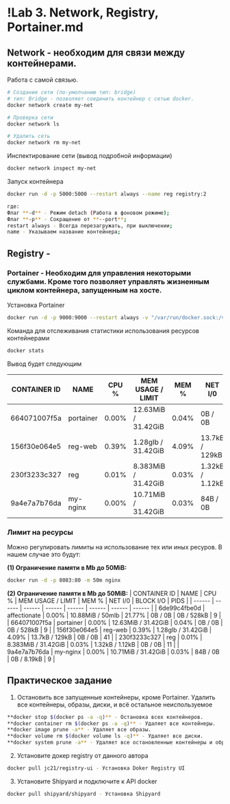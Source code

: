 # !Lab 3. Network, Registry, Portainer.md

## Network - необходим для связи между контейнерами.

Работа с самой связью.
```sh
# Создание сети (по-умолчанию тип: bridge)
# тип: Bridge - позволяет соединить контейнер с сетью docker.
docker network create my-net

# Проверка сети
docker network ls

# Удалить сеть
docker network rm my-net
```

Инспектирование сети (вывод подробной информации)
```sh
docker network inspect my-net
```

Запуск контейнера
```sh
docker run -d -p 5000:5000 --restart always --name reg registry:2

где:
Флаг **-d** - Режим detach (Работа в фоновом режиме);
Флаг **-p** - Сокращение от **--port**;
restart always - Всегда перезагружать, при выключении;
name - Указываем название контейнера;
```


## Registry - 

### Portainer - Необходим для управления некоторыми службами. Кроме того позволяет управлять жизненным циклом контейнера, запущенным на хосте.

Установка Portainer
```sh
docker run -d -p 9000:9000 --restart always -v "/var/run/docker.sock:/var/run/docker.sock" --name portainer portainer/portainer-ce
```

Команда для отслеживания статистики использования ресурсов контейнерами
```sh
docker stats
```
Вывод будет следующим

| CONTAINER ID | NAME | CPU % | MEM USAGE / LIMIT | MEM % | NET I/0 | BLOCK I/O | PIDS |
| ------ | ------ | ------ | ------ | ------ | ------ | ------ | ------ |
| 664071007f5a | portainer | 0.00% | 12.63MiB / 31.42GiB | 0.04% | 0B / 0B | 0B / 528kB | 9 |
| 156f30e064e5 | reg-web | 0.39% | 1.28gIb / 31.42GiB | 4.09% | 13.7kB / 129kB | 0B / 0B | 41 |
| 230f3233c327 | reg | 0.01% | 8.383MiB / 31.42GiB | 0.03% | 1.32kB / 1.12kB | 0B / 0B | 9 |
| 9a4e7a7b76da | my-nginx | 0.00% | 10.71MiB / 31.42GiB | 0.03% | 84B / 0B | 0B / 8.19kB | 9 |


### Лимит на ресурсы
Можно регулировать лимиты на использование тех или иных ресуров. В нашем случае это будут:

**(1) Ограничение памяти в Mb до 50MiB:**
```sh
docker run -d -p 8083:80 -m 50m nginx
```
**(2) Ограничение памяти в Mb до 50MiB:**
| CONTAINER ID | NAME | CPU % | MEM USAGE / LIMIT | MEM % | NET I/0 | BLOCK I/O | PIDS |
| ------ | ------ | ------ | ------ | ------ | ------ | ------ | ------ |
| 6de99c4fbe0d | affectionate | 0.00% | 10.88MiB / 50mIb | 21.77% | 0B / 0B | 0B / 528kB | 9 |
| 664071007f5a | portainer | 0.00% | 12.63MiB / 31.42GiB | 0.04% | 0B / 0B | 0B / 528kB | 9 |
| 156f30e064e5 | reg-web | 0.39% | 1.28gIb / 31.42GiB | 4.09% | 13.7kB / 129kB | 0B / 0B | 41 |
| 230f3233c327 | reg | 0.01% | 8.383MiB / 31.42GiB | 0.03% | 1.32kB / 1.12kB | 0B / 0B | 11 |
| 9a4e7a7b76da | my-nginx | 0.00% | 10.71MiB / 31.42GiB | 0.03% | 84B / 0B | 0B / 8.19kB | 9 |

## Практическое задание
1. Остановить все запущенные контейнеры, кроме Portainer. Удалить все контейнеры, образы, диски, и всё остальное неиспользуемое
```sh
**docker stop $(docker ps -a -q)** - Остановка всех контейнеров.
**docker container rm $(docker ps -a -q)** - Удаляет все контейнеры.
**docker image prune -a** - Удаляет все образы.
**docker volume rm $(docker volume ls -q)** - Удаляет все диски.
**docker system prune -a** - Удаляет все остановленные контейнеры и образы(неиспользуемые).
```
2. Установите докер registry от данного автора
```sh
docker pull jc21/registry-ui - Установка Doker Registry UI 
```
3. Установите Shipyard и подключите к API docker
```sh
docker pull shipyard/shipyard - Установка Shipyard
```
